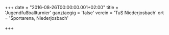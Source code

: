 +++
date = "2016-08-26T00:00:00.001+02:00"
title = 'Jugendfußballturnier'
ganztaegig = 'false'
verein = 'TuS Niederjosbach'
ort = 'Sportarena, Niederjosbach'

+++

      